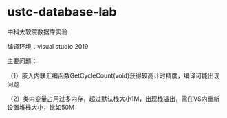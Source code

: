 # ustc-database-lab
中科大软院数据库实验

编译环境：visual studio 2019

主要问题：

（1）嵌入内联汇编函数GetCycleCount(void)获得较高计时精度，编译可能出现问题

（2）类内变量占用过多内存，超过默认栈大小1M，出现栈溢出，需在VS内重新设置堆栈大小，比如50M

